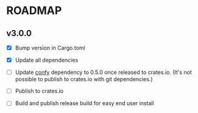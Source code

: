 # ROADMAP

## v3.0.0

- [x] Bump version in Cargo.toml
- [x] Update all dependencies
- [ ] Update [confy][confy] dependency to 0.5.0 once released to crates.io.
      (It's not possible to publish to crates.io with git dependencies.)
- [ ] Publish to crates.io
- [ ] Build and publish release build for easy end user install


[confy]: https://github.com/rust-cli/confy
